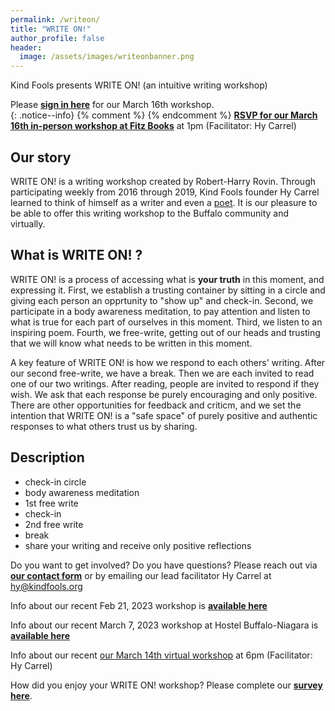 ```yaml
---
permalink: /writeon/
title: "WRITE ON!"
author_profile: false
header:
  image: /assets/images/writeonbanner.png
---
```


Kind Fools presents WRITE ON! (an intuitive writing workshop)

Please **[sign in here](/signin/)** for our March 16th workshop.<br>
{: .notice--info}
{% comment %}
{% endcomment %}
**[RSVP for our March 16th in-person workshop at Fitz Books](/signups/writeon20230316/)** at 1pm (Facilitator: Hy Carrel)

## Our story 

WRITE ON! is a writing workshop created by Robert-Harry Rovin. Through participating weekly from 2016 through 2019, Kind Fools founder Hy Carrel learned to think of himself as a writer and even a [poet](https://withkindness.org). It is our pleasure to be able to offer this writing workshop to the Buffalo community and virtually.

## What is WRITE ON! ?

WRITE ON! is a process of accessing what is **your truth** in this moment, and expressing it. First, we establish a trusting container by sitting in a circle and giving each person an opprtunity to "show up" and check-in. Second, we participate in a body awareness meditation, to pay attention and listen to what is true for each part of ourselves in this moment. Third, we listen to an inspiring poem. Fourth, we free-write, getting out of our heads and trusting that we will know what needs to be written in this moment. 

A key feature of WRITE ON! is how we respond to each others' writing. After our second free-write, we have a break. Then we are each invited to read one of our two writings. After reading, people are invited to respond if they wish. We ask that each response be purely encouraging and only positive. There are other opportunities for feedback and criticm, and we set the intention that WRITE ON! is a "safe space" of purely positive and authentic responses to what others trust us by sharing.

## Description

* check-in circle
* body awareness meditation
* 1st free write
* check-in
* 2nd free write
* break
* share your writing and receive only positive reflections

Do you want to get involved? Do you have questions? Please reach out via **[our contact form](
/interest/)** or by emailing our lead facilitator Hy Carrel at [hy@kindfools.org](mailto:hy@kindfools.org)

Info about our recent Feb 21, 2023 workshop is **[available here](https://www.facebook.com/events/593084972216087)**

Info about our recent March 7, 2023 workshop at Hostel Buffalo-Niagara is **[available here](https://www.facebook.com/events/161314222995251)**

Info about our recent [our March 14th virtual workshop](https://www.facebook.com/events/1637487610014641) at 6pm (Facilitator: Hy Carrel)

How did you enjoy your WRITE ON! workshop? Please complete our **[survey here](/survey/)**.
